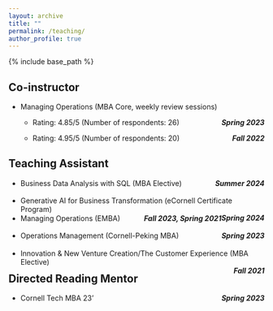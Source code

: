 ```yaml
---
layout: archive
title: ""
permalink: /teaching/
author_profile: true
---
```


{% include base_path %}


## Co-instructor

* Managing Operations (MBA Core, weekly review sessions)
   * <p>
       <span style="float:left;">Rating: 4.85/5 (Number of respondents: 26)</span>
       <span style="float:right;"><strong><em>Spring 2023</em></strong></span>
     </p>
   * <p>
       <span style="float:left;">Rating: 4.95/5 (Number of respondents: 20)</span>
       <span style="float:right;"><strong><em>Fall 2022</em></strong></span>
     </p>


## Teaching Assistant

* <p>
      <span style="float:left;">Business Data Analysis with SQL (MBA Elective)</span>
      <span style="float:right;"><strong><em>Summer 2024</em></strong></span>
  </p>
    
* <p>
      <span style="float:left;">Generative AI for Business Transformation (eCornell Certificate Program)</span>
      <span style="float:right;"><strong><em>Spring 2024</em></strong></span>
  </p>

* <p>
      <span style="float:left;">Managing Operations (EMBA)</span>
      <span style="float:right;"><strong><em>Fall 2023, Spring 2021</em></strong></span>
  </p>

* <p>
      <span style="float:left;">Operations Management (Cornell-Peking MBA)</span>
      <span style="float:right;"><strong><em>Spring 2023</em></strong></span>
  </p>

* <p>
      <span style="float:left;">Innovation & New Venture Creation/The Customer Experience (MBA Elective)</span>
      <span style="float:right;"><strong><em>Fall 2021</em></strong></span>
  </p>


## Directed Reading Mentor

* <p>
      <span style="float:left;">Cornell Tech MBA 23’</span>
      <span style="float:right;"><strong><em>Spring 2023</em></strong></span>
  </p>